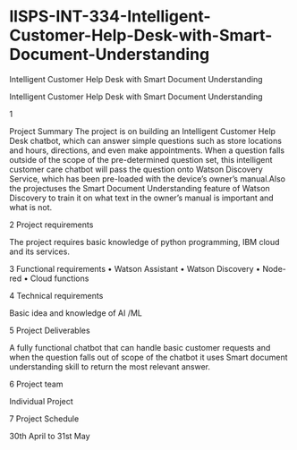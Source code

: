 # llSPS-INT-334-Intelligent-Customer-Help-Desk-with-Smart-Document-Understanding
Intelligent Customer Help Desk with Smart Document Understanding
 
 
 
Intelligent Customer Help Desk with Smart Document Understanding
 
 
 
 
            
 
1	 
 
Project Summary	 The project is on building an Intelligent Customer Help Desk chatbot, which can answer simple questions such as store locations and hours, directions, and even make appointments. When a question falls outside of the scope of the pre-determined question set, this intelligent customer care chatbot will pass the question onto Watson Discovery Service, which has been pre-loaded with the device’s owner’s manual.Also the projectuses the Smart Document Understanding feature of Watson Discovery to train it on what text in the owner’s manual is important and what is not.
 
2	 Project requirements
 	 
The project requires basic knowledge of python programming, IBM cloud and its services.
 
3	Functional requirements
 	•	Watson Assistant
•	Watson Discovery
•	Node-red
•	Cloud functions
 
 
4	Technical requirements
 	 
Basic idea and knowledge of AI /ML
 
5	 Project Deliverables
 	 
A fully functional chatbot that can handle basic customer requests and when the question falls out of scope of the chatbot it uses Smart document understanding skill to return the most relevant answer.
 
6	 Project team               
 	 
Individual Project
 
7	 Project Schedule               
 	 
30th April to 31st May 
 
 
 
 
 
 


